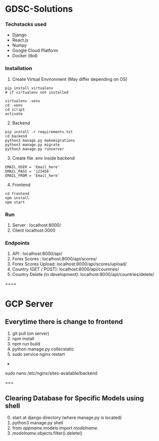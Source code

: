 # GDSC-Solutions


### Techstacks used
- Django
- React.js
- Numpy
- Google Cloud Platform
- Docker (tbd)


### Installation
1. Create Virtual Environment (May differ depending on OS)
```
pip install virtualenv
# if virtualenv not installed

virtualenv .venv
cd .venv
cd script
activate
```

2. Backend
```
pip install -r requirements.txt
cd backend
python3 manage.py makemigrations
python3 manage.py migrate
python3 manage.py runserver
```

3. Create file .env inside backend
```
EMAIL_USER = 'Email_here'
EMAIL_PASS = '123456'
EMAIL_FROM = 'Email_here'
```

4. Frontend
```
cd frontend
npm install
npm start
```

### Run
1. Server : localhost:8000/
2. Client localhost:3000


### Endpoints
1. API : localhost:8000/api/
2. Forex Scores : localhost:8000/api/scores/
3. Forex Scores Upload: localhost:8000/api/scores/upload/
4. Country (GET / POST): localhost:8000/api/countries/
5. Country Delete (in development): localhost:8000/api/countries/delete/


====
# GCP Server
## Everytime there is change to frontend
1. git pull (on server)
2. npm install
3. npm run build
5. python manage.py collecstatic
4. sudo service nginx restart

*
sudo nano /etc/nginx/sites-available/backend

===
## Clearing Database for Specific Models using shell
0. start at django directory (where manage.py is located)
1. python3 manage.py shell
2. from _appname_.models import _modelname_
3. _modelname_.objects.filter().delete()







